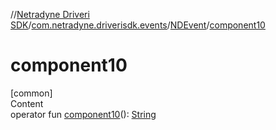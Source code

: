 //[Netradyne Driveri SDK](../../index.md)/[com.netradyne.driverisdk.events](../index.md)/[NDEvent](index.md)/[component10](component10.md)



# component10  
[common]  
Content  
operator fun [component10](component10.md)(): [String](https://kotlinlang.org/api/latest/jvm/stdlib/kotlin/-string/index.html)  




